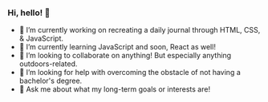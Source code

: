 ### Hi, hello! 👋

- 🔭 I’m currently working on recreating a daily journal through HTML, CSS, & JavaScript.
- 🌱 I’m currently learning JavaScript and soon, React as well!
- 🤝 I’m looking to collaborate on anything! But especially anything outdoors-related.
- 🤔 I’m looking for help with overcoming the obstacle of not having a bachelor's degree.
- 💬 Ask me about what my long-term goals or interests are!

<!--
**HLVN-1/HLVN-1** is a ✨ _special_ ✨ repository because its `README.md` (this file) appears on your GitHub profile.

Here are some ideas to get you started:

- 🔭 I’m currently working on ...
- 🌱 I’m currently learning ...
- 👯 I’m looking to collaborate on ...
- 🤔 I’m looking for help with ...
- 💬 Ask me about ...
- 📫 How to reach me: ...
- 😄 Pronouns: ...
- ⚡ Fun fact: ...
-->
